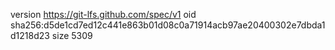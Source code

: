 version https://git-lfs.github.com/spec/v1
oid sha256:d5de1cd7ed12c441e863b01d08c0a71914acb97ae20400302e7dbda1d1218d23
size 5309
